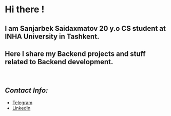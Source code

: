 # Hi there !
## I am Sanjarbek Saidaxmatov 20 y.o CS student at INHA University in Tashkent.

## Here I share my Backend projects and stuff related to Backend  development.
<br/>

## *Contact Info:*
* [Telegram](https://t.me/saidakhmatov)
* [LinkedIn](https://www.linkedin.com/in/sanjar-saidakhmatov-159abb21a)

